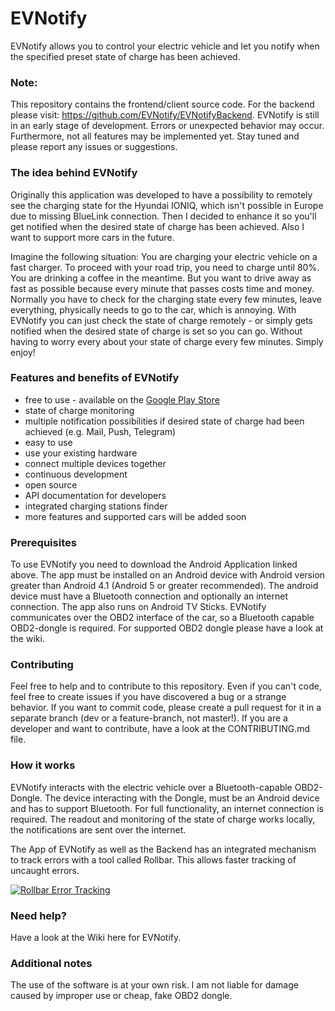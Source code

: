 # EVNotify
EVNotify allows you to control your electric vehicle and let you notify when the specified preset state of charge has been achieved.

### Note:
This repository contains the frontend/client source code. For the backend please visit: https://github.com/EVNotify/EVNotifyBackend.
EVNotify is still in an early stage of development. Errors or unexpected behavior may occur. Furthermore, not all features may be implemented yet.
Stay tuned and please report any issues or suggestions.

### The idea behind EVNotify
Originally this application was developed to have a possibility to remotely see the charging state for the Hyundai IONIQ, which isn't possible in Europe due to missing BlueLink connection.
Then I decided to enhance it so you'll get notified when the desired state of charge has been achieved. Also I want to support more cars in the future.

Imagine the following situation:
You are charging your electric vehicle on a fast charger. To proceed with your road trip, you need to charge until 80%. You are drinking a coffee in the meantime. But you want to drive away as fast as possible because every minute that passes costs time and money. Normally you have to check for the charging state every few minutes, leave everything, physically needs to go to the car, which is annoying.
With EVNotify you can just check the state of charge remotely - or simply gets notified when the desired state of charge is set so you can go. Without having to worry every about your state of charge every few minutes. Simply enjoy!

### Features and benefits of EVNotify
- free to use - available on the [Google Play Store](https://play.google.com/store/apps/details?id=com.evnotify.app)
- state of charge monitoring
- multiple notification possibilities if desired state of charge had been achieved (e.g. Mail, Push, Telegram)
- easy to use
- use your existing hardware
- connect multiple devices together
- continuous development
- open source
- API documentation for developers
- integrated charging stations finder
- more features and supported cars will be added soon

### Prerequisites
To use EVNotify you need to download the Android Application linked above. The app must be installed on an Android device with Android version greater than Android 4.1 (Android 5 or greater recommended). The android device must have a Bluetooth connection and optionally an internet connection. The app also runs on Android TV Sticks.
EVNotify communicates over the OBD2 interface of the car, so a Bluetooth capable OBD2-dongle is required. For supported OBD2 dongle please have a look at the wiki.

### Contributing
Feel free to help and to contribute to this repository. Even if you can't code, feel free to create issues if you have discovered a bug or a strange behavior. If you want to commit code, please create a pull request for it in a separate branch (dev or a feature-branch, not master!).
If you are a developer and want to contribute, have a look at the CONTRIBUTING.md file.

### How it works
EVNotify interacts with the electric vehicle over a Bluetooth-capable OBD2-Dongle. The device interacting with the Dongle, must be an Android device and has to support Bluetooth.
For full functionality, an internet connection is required.
The readout and monitoring of the state of charge works locally, the notifications are sent over the internet.

The App of EVNotify as well as the Backend has an integrated mechanism to track errors with a tool called Rollbar. This allows faster tracking of uncaught errors.

<a href="https://rollbar.com"><img src="https://rollbar.com/assets/badges/rollbar-partner-badge-light.png" alt="Rollbar Error Tracking" /></a>


### Need help?
Have a look at the Wiki here for EVNotify.

### Additional notes
The use of the software is at your own risk. I am not liable for damage caused by improper use or cheap, fake OBD2 dongle.
